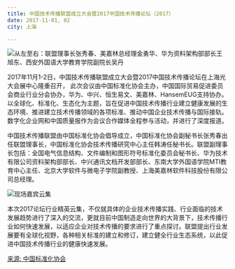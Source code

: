 ```yaml
---
title: 中国技术传播联盟成立大会暨2017中国技术传播论坛（2017）
date: 2017-11-01, 02
city: 上海

---
```

![从左至右：联盟理事长张秀春、美嘉林总经理金勇华、华为资料架构部部长王旭东、西安外国语大学教育学院副院长吴丹](http://www.china-cas.org/u/cms/www/201711/06165938dfe7.jpg)

2017年11月1-2日，中国技术传播联盟成立大会暨2017中国技术传播论坛在上海光大会展中心隆重召开， 此次会议由中国标准化协会主办，中国国际贸易促进委员会商业行业分会协办，华为、中兴、恒生易文、美嘉林、HansemEUG支持协办。以全球化、标准化、生态化为主题，旨在促进中国技术传播行业建立健康发展的生态环境、推进建立技术传播领域的各项标准、推动中国企业技术传播与国际接轨。数字化企业网和中国质量报作为会议合作媒体全程参与活动，并进行了深度报道。 

中国技术传播联盟由中国标准化协会倡导成立，中国标准化协会副秘书长张秀春出任联盟理事长，中国标准化协会技术传播研究中心主任韩涛任秘书长。联盟副理事长包括：全国电气信息结构、文件编制和图形符号标准化委员会秘书长、华为技术有限公司资料架构部部长、中兴通讯文档开发部部长、东南大学外国语学院MTI教育中心主任、北京大学软件与微电子学院副教授、上海美嘉林软件科技股份有限公司总经理。

![现场嘉宾云集](http://www.china-cas.org/u/cms/www/201711/06170057j7rg.jpg)

本次2017论坛行业精英云集，不仅就具体的企业技术传播实践、行业面临的技术发展趋势进行了深入的交流，更就目前中国制造走向世界的大背景下，技术传播行业如何快速发展，以适应企业对技术传播的要求进行了重点探讨。联盟提出行业发展要有全球化视野，各种相关标准的建立和修订，建立健全行业生态系统，以此促进中国技术传播行业的健康快速发展。

[来源: 中国标准化协会](http://www.china-cas.org/jscbzxhyxx/1464.jhtml)

